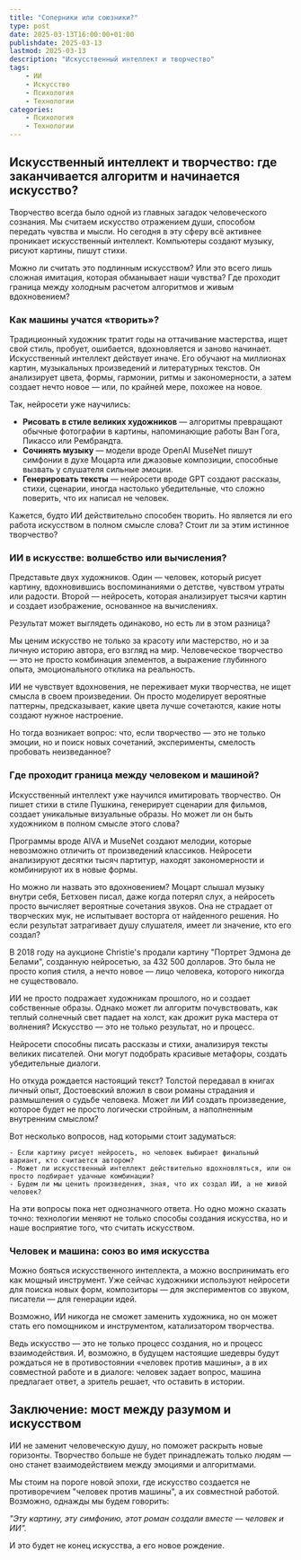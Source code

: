 ```yaml
---
title: "Cоперники или союзники?"
type: post
date: 2025-03-13T16:00:00+01:00
publishdate: 2025-03-13
lastmod: 2025-03-13
description: "Искусственный интеллект и творчество"
tags:
    - ИИ
    - Искусство
    - Психология 
    - Технологии
categories:
    - Психология 
    - Технологии
---
```



## **Искусственный интеллект и творчество: где заканчивается алгоритм и начинается искусство?**  

Творчество всегда было одной из главных загадок человеческого сознания. Мы считаем искусство отражением души, способом передать чувства и мысли. Но сегодня в эту сферу всё активнее проникает искусственный интеллект. Компьютеры создают музыку, рисуют картины, пишут стихи.

Можно ли считать это подлинным искусством? Или это всего лишь сложная имитация, которая обманывает наши чувства? Где проходит граница между холодным расчетом алгоритмов и живым вдохновением?

### **Как машины учатся «творить»?**  

Традиционный художник тратит годы на оттачивание мастерства, ищет свой стиль, пробует, ошибается, вдохновляется и заново начинает. Искусственный интеллект действует иначе. Его обучают на миллионах картин, музыкальных произведений и литературных текстов. Он анализирует цвета, формы, гармонии, ритмы и закономерности, а затем создает нечто новое — или, по крайней мере, похожее на новое.  

Так, нейросети уже научились:  

- **Рисовать в стиле великих художников** — алгоритмы превращают обычные фотографии в картины, напоминающие работы Ван Гога, Пикассо или Рембрандта.  
- **Сочинять музыку** — модели вроде OpenAI MuseNet пишут симфонии в духе Моцарта или джазовые композиции, способные вызвать у слушателя сильные эмоции.  
- **Генерировать тексты** — нейросети вроде GPT создают рассказы, стихи, сценарии, иногда настолько убедительные, что сложно поверить, что их написал не человек.  

Кажется, будто ИИ действительно способен творить. Но является ли его работа искусством в полном смысле слова? Стоит ли за этим истинное творчество?

### **ИИ в искусстве: волшебство или вычисления?**  

Представьте двух художников. Один — человек, который рисует картину, вдохновившись воспоминаниями о детстве, чувством утраты или радости. Второй — нейросеть, которая анализирует тысячи картин и создает изображение, основанное на вычислениях.  

Результат может выглядеть одинаково, но есть ли в этом разница?  

Мы ценим искусство не только за красоту или мастерство, но и за личную историю автора, его взгляд на мир. Человеческое творчество — это не просто комбинация элементов, а выражение глубинного опыта, эмоционального отклика на реальность.  

ИИ не чувствует вдохновения, не переживает муки творчества, не ищет смысла в своем произведении. Он просто моделирует вероятные паттерны, предсказывает, какие цвета лучше сочетаются, какие ноты создают нужное настроение.  

Но тогда возникает вопрос: что, если творчество — это не только эмоции, но и поиск новых сочетаний, эксперименты, смелость пробовать неизведанное?  

### **Где проходит граница между человеком и машиной?**  

Искусственный интеллект уже научился имитировать творчество. Он пишет стихи в стиле Пушкина, генерирует сценарии для фильмов, создает уникальные визуальные образы. Но может ли он быть художником в полном смысле этого слова?  

Программы вроде AIVA и MuseNet создают мелодии, которые невозможно отличить от произведений классиков. Нейросети анализируют десятки тысяч партитур, находят закономерности и комбинируют их в новые формы.

Но можно ли назвать это вдохновением? Моцарт слышал музыку внутри себя, Бетховен писал, даже когда потерял слух, а нейросеть просто вычисляет вероятные сочетания звуков. Она не страдает от творческих мук, не испытывает восторга от найденного решения. Но если результат затрагивает душу слушателя, имеет ли значение, кто его создал?

В 2018 году на аукционе Christie's продали картину "Портрет Эдмона де Белами", созданную нейросетью, за 432 500 долларов. Это была не просто копия стиля, а нечто новое — лицо человека, которого никогда не существовало.  

ИИ не просто подражает художникам прошлого, но и создает собственные образы.
Однако может ли алгоритм почувствовать, как теплый солнечный свет падает на холст, как дрожит рука мастера от волнения? Искусство — это не только результат, но и процесс.

Нейросети способны писать рассказы и стихи, анализируя тексты великих писателей. Они могут подобрать красивые метафоры, создать убедительные диалоги.  

Но откуда рождается настоящий текст? Толстой передавал в книгах личный опыт, Достоевский вложил в свои романы страдания и размышления о судьбе человека. Может ли ИИ создать произведение, которое будет не просто логически стройным, а наполненным внутренним смыслом?

Вот несколько вопросов, над которыми стоит задуматься:  

    - Если картину рисует нейросеть, но человек выбирает финальный вариант, кто считается автором?  
    - Может ли искусственный интеллект действительно вдохновляться, или он просто подбирает удачные комбинации?  
    - Будем ли мы ценить произведения, зная, что их создал ИИ, а не живой человек?  
    
На эти вопросы пока нет однозначного ответа. Но одно можно сказать точно: технологии меняют не только способы создания искусства, но и наше восприятие того, что считать искусством.  

### **Человек и машина: союз во имя искусства**  

Можно бояться искусственного интеллекта, а можно воспринимать его как мощный инструмент. Уже сейчас художники используют нейросети для поиска новых форм, композиторы — для экспериментов со звуком, писатели — для генерации идей.  

Возможно, ИИ никогда не сможет заменить художника, но он может стать его помощником и инструментом, катализатором творчества.  

Ведь искусство — это не только процесс создания, но и процесс взаимодействия. И, возможно, в будущем настоящие шедевры будут рождаться не в противостоянии «человек против машины», а в их совместной работе и в диалоге: человек задает вопрос, машина предлагает ответ, а зритель решает, что оставить в истории.

## **Заключение: мост между разумом и искусством**  

ИИ не заменит человеческую душу, но поможет раскрыть новые горизонты. Творчество больше не будет принадлежать только людям — оно станет взаимодействием между эмоциями и алгоритмами.  

Мы стоим на пороге новой эпохи, где искусство создается не противоречием "человек против машины", а их совместной работой. Возможно, однажды мы будем говорить:  

*"Эту картину, эту симфонию, этот роман создали вместе — человек и ИИ".*  

И это будет не конец искусства, а его новое рождение.
